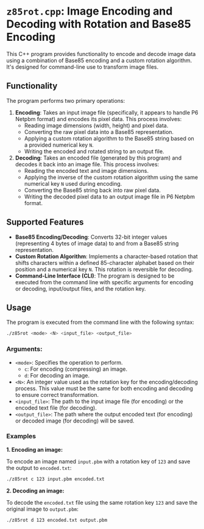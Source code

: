 # `z85rot.cpp`: Image Encoding and Decoding with Rotation and Base85 Encoding

This C++ program provides functionality to encode and decode image data using a combination of Base85 encoding and a custom rotation algorithm. It's designed for command-line use to transform image files.

## Functionality

The program performs two primary operations:

1.  **Encoding**: Takes an input image file (specifically, it appears to handle P6 Netpbm format) and encodes its pixel data. This process involves:
    *   Reading image dimensions (width, height) and pixel data.
    *   Converting the raw pixel data into a Base85 representation.
    *   Applying a custom rotation algorithm to the Base85 string based on a provided numerical key `N`.
    *   Writing the encoded and rotated string to an output file.
2.  **Decoding**: Takes an encoded file (generated by this program) and decodes it back into an image file. This process involves:
    *   Reading the encoded text and image dimensions.
    *   Applying the inverse of the custom rotation algorithm using the same numerical key `N` used during encoding.
    *   Converting the Base85 string back into raw pixel data.
    *   Writing the decoded pixel data to an output image file in P6 Netpbm format.

## Supported Features

*   **Base85 Encoding/Decoding**: Converts 32-bit integer values (representing 4 bytes of image data) to and from a Base85 string representation.
*   **Custom Rotation Algorithm**: Implements a character-based rotation that shifts characters within a defined 85-character alphabet based on their position and a numerical key `N`. This rotation is reversible for decoding.
*   **Command-Line Interface (CLI)**: The program is designed to be executed from the command line with specific arguments for encoding or decoding, input/output files, and the rotation key.

## Usage

The program is executed from the command line with the following syntax:

```bash
./z85rot <mode> <N> <input_file> <output_file>
```

### Arguments:

*   `<mode>`: Specifies the operation to perform.
    *   `c`: For encoding (compressing) an image.
    *   `d`: For decoding an image.
*   `<N>`: An integer value used as the rotation key for the encoding/decoding process. This value must be the same for both encoding and decoding to ensure correct transformation.
*   `<input_file>`: The path to the input image file (for encoding) or the encoded text file (for decoding).
*   `<output_file>`: The path where the output encoded text (for encoding) or decoded image (for decoding) will be saved.

### Examples

**1. Encoding an image:**

To encode an image named `input.pbm` with a rotation key of `123` and save the output to `encoded.txt`:

```bash
./z85rot c 123 input.pbm encoded.txt
```

**2. Decoding an image:**

To decode the `encoded.txt` file using the same rotation key `123` and save the original image to `output.pbm`:

```bash
./z85rot d 123 encoded.txt output.pbm
```
